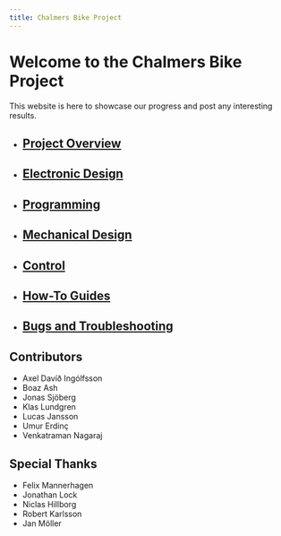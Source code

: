```yaml
---
title: Chalmers Bike Project
---
```


# Welcome to the Chalmers Bike Project

This website is here to showcase our progress and post any interesting results.

* ## [Project Overview](pages/overview.html)

* ## [Electronic Design](pages/electronics.html)

* ## [Programming](pages/programming.html)

* ## [Mechanical Design](pages/mechanical.html)

* ## [Control](pages/control.html)

* ## [How-To Guides](pages/howto/)

* ## [Bugs and Troubleshooting](pages/bugs.html)


## Contributors
* Axel Davíð Ingólfsson
* Boaz Ash
* Jonas Sjöberg
* Klas Lundgren
* Lucas Jansson
* Umur Erdinç
* Venkatraman Nagaraj

## Special Thanks
* Felix Mannerhagen
* Jonathan Lock
* Niclas Hillborg
* Robert Karlsson
* Jan Möller
